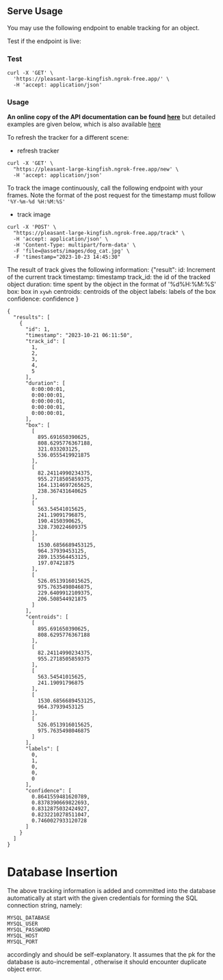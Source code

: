## Serve Usage

You may use the following endpoint to enable tracking for an object.

Test if the endpoint is live:
### Test 
```
curl -X 'GET' \
  'https://pleasant-large-kingfish.ngrok-free.app/' \
  -H 'accept: application/json'
```

### Usage

<b> An online copy of the API documentation can be found [here](https://pleasant-large-kingfish.ngrok-free.app/doc)</b> but detailed examples are given below, which is also available [here](https://pleasant-large-kingfish.ngrok-free.app/docv2)

To refresh the tracker for a different scene:
* refresh tracker
```
curl -X 'GET' \
  "https://pleasant-large-kingfish.ngrok-free.app/new' \
  -H 'accept: application/json'
```
To track the image continuously, call the following endpoint with your frames. 
Note the format of the post request for the timestamp must follow `'%Y-%m-%d %H:%M:%S'`
* track image
```
curl -X 'POST' \
  "https://pleasant-large-kingfish.ngrok-free.app/track" \
  -H 'accept: application/json' \
  -H 'Content-Type: multipart/form-data' \
  -F 'file=@assets/images/dog_cat.jpg' \
  -F 'timestamp="2023-10-23 14:45:30"
```
The result of track gives the following information:
{"result":
  id<int>: Increment of the current track
  timestamp<str>: timestamp
  track_id<list>: the id of the tracked object
  duration<list>: time spent by the object in the format of '%d%H:%M:%S'
  box<list>: box in `xywh`
  centroids<list>: centroids of the object
  labels<list>: labels of the box
  confidence<list>: confidence
}
```
{
  "results": [
    {
      "id": 1,
      "timestamp": "2023-10-21 06:11:50",
      "track_id": [
        1,
        2,
        3,
        4,
        5
      ],
      "duration": [
        0:00:00:01,
        0:00:00:01,
        0:00:00:01,
        0:00:00:01,
        0:00:00:01,
      ],
      "box": [
        [
          895.691650390625,
          808.6295776367188,
          321.033203125,
          536.0555419921875
        ],
        [
          82.24114990234375,
          955.2718505859375,
          164.1314697265625,
          238.367431640625
        ],
        [
          563.54541015625,
          241.19091796875,
          190.4150390625,
          328.730224609375
        ],
        [
          1530.6856689453125,
          964.37939453125,
          289.153564453125,
          197.07421875
        ],
        [
          526.0513916015625,
          975.7635498046875,
          229.6409912109375,
          206.508544921875
        ]
      ],
      "centroids": [
        [
          895.691650390625,
          808.6295776367188
        ],
        [
          82.24114990234375,
          955.2718505859375
        ],
        [
          563.54541015625,
          241.19091796875
        ],
        [
          1530.6856689453125,
          964.37939453125
        ],
        [
          526.0513916015625,
          975.7635498046875
        ]
      ],
      "labels": [
        0,
        1,
        0,
        0,
        0
      ],
      "confidence": [
        0.8641559481620789,
        0.8378390669822693,
        0.8312875032424927,
        0.8232210278511047,
        0.7460027933120728
      ]
    }
  ]
}
```

# Database Insertion

The above tracking information is added and committed into the database automatically at start with the given credentials for forming the SQL connection string, namely:
```
MYSQL_DATABASE
MYSQL_USER
MYSQL_PASSWORD
MYSQL_HOST
MYSQL_PORT
```
accordingly and should be self-explanatory. It assumes that the pk for the database is auto-incremental , otherwise it should encounter duplicate object error.

